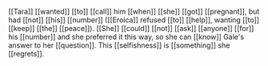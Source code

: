 [[Tara]] [[wanted]] [[to]] [[call]] him [[when]] [[she]] [[got]] [[pregnant]], but had [[not]] [[his]] [[number]] ([[Eroica]] refused [[to]] [[help]], wanting [[to]] [[keep]] [[the]] [[peace]]). [[She]] [[could]] [[not]] [[ask]] [[anyone]] [[for]] his [[number]] and she preferred it this way, so she can [[know]] Gale's answer to her [[question]]. This [[selfishness]] is [[something]] she [[regrets]].